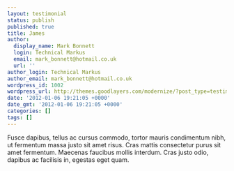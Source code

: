 ```yaml
---
layout: testimonial
status: publish
published: true
title: James
author:
  display_name: Mark Bonnett
  login: Technical Markus
  email: mark_bonnett@hotmail.co.uk
  url: ''
author_login: Technical Markus
author_email: mark_bonnett@hotmail.co.uk
wordpress_id: 1002
wordpress_url: http://themes.goodlayers.com/modernize/?post_type=testimonial&amp;p=1002
date: '2012-01-06 19:21:05 +0000'
date_gmt: '2012-01-06 19:21:05 +0000'
categories: []
tags: []
---
```

<p>Fusce dapibus, tellus ac cursus commodo, tortor mauris condimentum nibh, ut fermentum massa justo sit amet risus. Cras mattis consectetur purus sit amet fermentum. Maecenas faucibus mollis interdum. Cras justo odio, dapibus ac facilisis in, egestas eget quam.</p>
